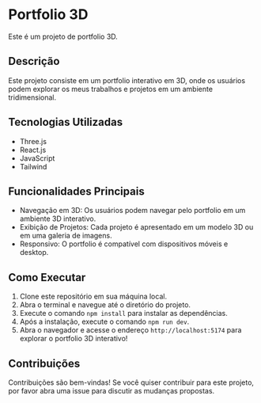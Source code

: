# Portfolio 3D

Este é um projeto de portfolio 3D.

## Descrição

Este projeto consiste em um portfolio interativo em 3D, onde os usuários podem explorar os meus trabalhos e projetos em um ambiente tridimensional.

## Tecnologias Utilizadas

- Three.js
- React.js
- JavaScript
- Tailwind

## Funcionalidades Principais

- Navegação em 3D: Os usuários podem navegar pelo portfolio em um ambiente 3D interativo.
- Exibição de Projetos: Cada projeto é apresentado em um modelo 3D ou em uma galeria de imagens.
- Responsivo: O portfolio é compatível com dispositivos móveis e desktop.

## Como Executar

1. Clone este repositório em sua máquina local.
2. Abra o terminal e navegue até o diretório do projeto.
3. Execute o comando `npm install` para instalar as dependências.
4. Após a instalação, execute o comando `npm run dev`.
5. Abra o navegador e acesse o endereço `http://localhost:5174` para explorar o portfolio 3D interativo!

## Contribuições

Contribuições são bem-vindas! Se você quiser contribuir para este projeto, por favor abra uma issue para discutir as mudanças propostas.
